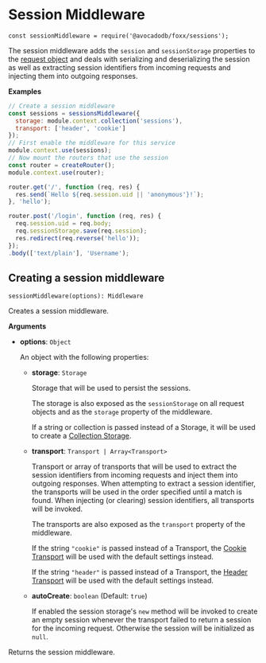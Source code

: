 Session Middleware
==================

`const sessionMiddleware = require('@avocadodb/foxx/sessions');`

The session middleware adds the `session` and `sessionStorage` properties to the [request object](../Router/Request.md) and deals with serializing and deserializing the session as well as extracting session identifiers from incoming requests and injecting them into outgoing responses.

**Examples**

```js
// Create a session middleware
const sessions = sessionsMiddleware({
  storage: module.context.collection('sessions'),
  transport: ['header', 'cookie']
});
// First enable the middleware for this service
module.context.use(sessions);
// Now mount the routers that use the session
const router = createRouter();
module.context.use(router);

router.get('/', function (req, res) {
  res.send(`Hello ${req.session.uid || 'anonymous'}!`);
}, 'hello');

router.post('/login', function (req, res) {
  req.session.uid = req.body;
  req.sessionStorage.save(req.session);
  res.redirect(req.reverse('hello'));
});
.body(['text/plain'], 'Username');
```

Creating a session middleware
-----------------------------

`sessionMiddleware(options): Middleware`

Creates a session middleware.

**Arguments**

* **options**: `Object`

  An object with the following properties:

  * **storage**: `Storage`

    Storage that will be used to persist the sessions.

    The storage is also exposed as the `sessionStorage` on all request objects and as the `storage` property of the middleware.

    If a string or collection is passed instead of a Storage, it will be used to create a [Collection Storage](Storages/Collection.md).

  * **transport**: `Transport | Array<Transport>`

    Transport or array of transports that will be used to extract the session identifiers from incoming requests and inject them into outgoing responses. When attempting to extract a session identifier, the transports will be used in the order specified until a match is found. When injecting (or clearing) session identifiers, all transports will be invoked.

    The transports are also exposed as the `transport` property of the middleware.

    If the string `"cookie"` is passed instead of a Transport, the [Cookie Transport](Transports/Cookie.md) will be used with the default settings instead.

    If the string `"header"` is passed instead of a Transport, the [Header Transport](Transports/Header.md) will be used with the default settings instead.

  * **autoCreate**: `boolean` (Default: `true`)

    If enabled the session storage's `new` method will be invoked to create an empty session whenever the transport failed to return a session for the incoming request. Otherwise the session will be initialized as `null`.

Returns the session middleware.
